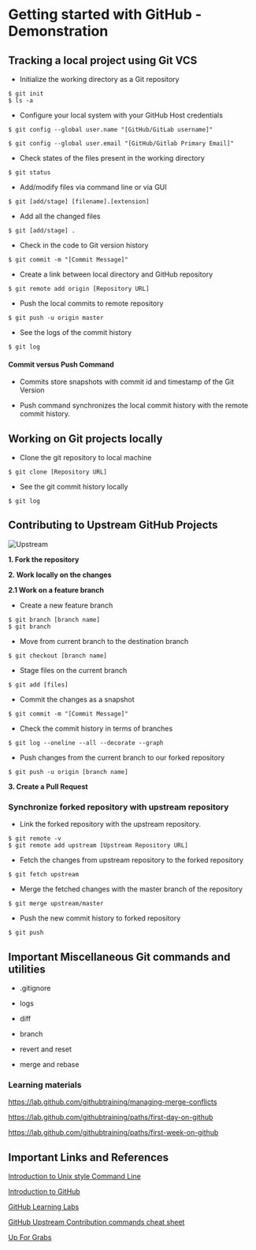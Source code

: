 # Getting started with GitHub - Demonstration

## Tracking a local project using Git VCS

* Initialize the working directory as a Git repository

```
$ git init
$ ls -a
```

* Configure your local system with your GitHub Host credentials

```
$ git config --global user.name "[GitHub/GitLab username]"
```

```
$ git config --global user.email "[GitHub/Gitlab Primary Email]"
```

* Check states of the files present in the working directory

```
$ git status
```

* Add/modify files via command line or via GUI

```
$ git [add/stage] [filename].[extension]
```

* Add all the changed files

```
$ git [add/stage] .
```

* Check in the code to Git version history

```
$ git commit -m "[Commit Message]"
```

* Create a link between local directory and GitHub repository

```
$ git remote add origin [Repository URL]
```

* Push the local commits to remote repository

```
$ git push -u origin master
```

* See the logs of the commit history

```
$ git log
```

#### Commit versus Push Command

* Commits store snapshots with commit id and timestamp of the Git Version

* Push command synchronizes the local commit history with the remote commit history.

## Working on Git projects locally

* Clone the git repository to local machine

```
$ git clone [Repository URL]
```

* See the git commit history locally

```
$ git log
```

## Contributing to Upstream GitHub Projects

![Upstream](img/Upstream2.png)

**1. Fork the repository**

**2. Work locally on the changes**

**2.1 Work on a feature branch**

* Create a new feature branch

```
$ git branch [branch name]
$ git branch
```

* Move from current branch to the destination branch

```
$ git checkout [branch name]
```

* Stage files on the current branch

```
$ git add [files]
```

* Commit the changes as a snapshot

```
$ git commit -m "[Commit Message]"
```

* Check the commit history in terms of branches

```
$ git log --oneline --all --decorate --graph
```

* Push changes from the current branch to our forked repository

```
$ git push -u origin [branch name]
```

**3. Create a Pull Request**

### Synchronize forked repository with upstream repository

* Link the forked repository with the upstream repository.

```
$ git remote -v
$ git remote add upstream [Upstream Repository URL]
```

* Fetch the changes from upstream repository to the forked repository

```
$ git fetch upstream
```

* Merge the fetched changes with the master branch of the repository

```
$ git merge upstream/master
```


* Push the new commit history to forked repository

```
$ git push
```

## Important Miscellaneous Git commands and utilities

* .gitignore

* logs

* diff

* branch

* revert and reset

* merge and rebase

### Learning materials

https://lab.github.com/githubtraining/managing-merge-conflicts

https://lab.github.com/githubtraining/paths/first-day-on-github

https://lab.github.com/githubtraining/paths/first-week-on-github

## Important Links and References

[Introduction to Unix style Command Line](https://progate.com/languages/commandline)

[Introduction to GitHub](https://progate.com/languages/git)

[GitHub Learning Labs](https://lab.github.com/)

[GitHub Upstream Contribution commands cheat sheet](https://statusneo.com/github-upstream-contributions-cheetsheet/)

[Up For Grabs](https://up-for-grabs.net/#/)

